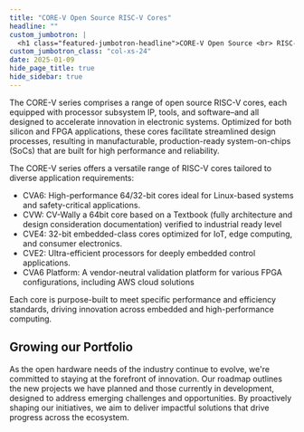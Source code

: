 ```yaml
---
title: "CORE-V Open Source RISC-V Cores"
headline: ""
custom_jumbotron: |
  <h1 class="featured-jumbotron-headline">CORE-V Open Source <br> RISC-V Cores</h1>
custom_jumbotron_class: "col-xs-24"
date: 2025-01-09
hide_page_title: true
hide_sidebar: true
---
```


The CORE-V series comprises a range of open source RISC-V cores, each equipped
with processor subsystem IP, tools, and software–and all designed to accelerate
innovation in electronic systems. Optimized for both silicon and FPGA
applications, these cores facilitate streamlined design processes, resulting in
manufacturable, production-ready system-on-chips (SoCs) that are built for high
performance and reliability.

The CORE-V series offers a versatile range of RISC-V cores tailored to diverse
application requirements:

- CVA6: High-performance 64/32-bit cores ideal for Linux-based systems and
  safety-critical applications.
- CVW: CV-Wally a 64bit core based on a Textbook (fully architecture and design
  consideration documentation) verified to industrial ready level 
- CVE4: 32-bit embedded-class cores optimized for IoT, edge computing, and
  consumer electronics.
- CVE2: Ultra-efficient processors for deeply embedded control applications.
- CVA6 Platform: A vendor-neutral validation platform for various FPGA
  configurations, including AWS cloud solutions

Each core is purpose-built to meet specific performance and efficiency
standards, driving innovation across embedded and high-performance computing.

## Growing our Portfolio

As the open hardware needs of the industry continue to evolve, we're committed
to staying at the forefront of innovation. Our roadmap outlines the new
projects we have planned and those currently in development, designed to
address emerging challenges and opportunities. By proactively shaping our
initiatives, we aim to deliver impactful solutions that drive progress across
the ecosystem.

<!-- Insert img -->
